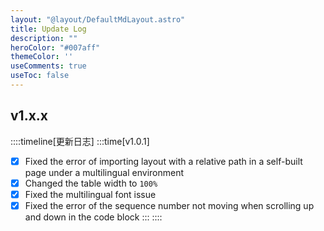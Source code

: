 ```yaml
---
layout: "@layout/DefaultMdLayout.astro"
title: Update Log
description: ""
heroColor: "#007aff"
themeColor: ''
useComments: true
useToc: false
---
```

## v1.x.x

::::timeline[更新日志]
:::time[v1.0.1]
- [x] Fixed the error of importing layout with a relative path in a self-built page under a multilingual environment
- [x] Changed the table width to `100%`
- [x] Fixed the multilingual font issue
- [x] Fixed the error of the sequence number not moving when scrolling up and down in the code block
:::
::::